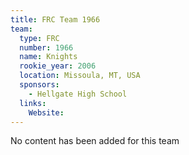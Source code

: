 ```yaml
---
title: FRC Team 1966
team:
  type: FRC
  number: 1966
  name: Knights
  rookie_year: 2006
  location: Missoula, MT, USA
  sponsors:
    - Hellgate High School
  links:
    Website: 
---
```

No content has been added for this team